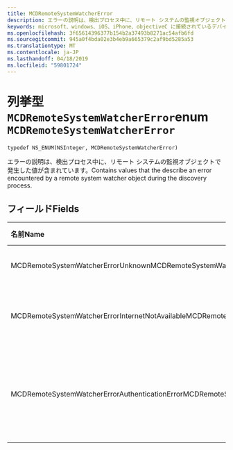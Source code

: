 ```yaml
---
title: MCDRemoteSystemWatcherError
description: エラーの説明は、検出プロセス中に、リモート システムの監視オブジェクトで発生した値が含まれています。
keywords: microsoft、windows、iOS、iPhone、objectiveC に接続されているデバイス、プロジェクトのローマ
ms.openlocfilehash: 3f65614396377b154b2a37493b8271ac54afb6fd
ms.sourcegitcommit: 945a0f4bda02e3b4eb9a665379c2af9bd5285a53
ms.translationtype: MT
ms.contentlocale: ja-JP
ms.lasthandoff: 04/18/2019
ms.locfileid: "59801724"
---
```

# <a name="enum-mcdremotesystemwatchererror"></a><span data-ttu-id="c0344-104">列挙型 `MCDRemoteSystemWatcherError`</span><span class="sxs-lookup"><span data-stu-id="c0344-104">enum `MCDRemoteSystemWatcherError`</span></span> 

```
typedef NS_ENUM(NSInteger, MCDRemoteSystemWatcherError)
```  
 <span data-ttu-id="c0344-105">エラーの説明は、検出プロセス中に、リモート システムの監視オブジェクトで発生した値が含まれています。</span><span class="sxs-lookup"><span data-stu-id="c0344-105">Contains values that the describe an error encountered by a remote system watcher object during the discovery process.</span></span>

## <a name="fields"></a><span data-ttu-id="c0344-106">フィールド</span><span class="sxs-lookup"><span data-stu-id="c0344-106">Fields</span></span>

| <span data-ttu-id="c0344-107">名前</span><span class="sxs-lookup"><span data-stu-id="c0344-107">Name</span></span>                              | <span data-ttu-id="c0344-108">値</span><span class="sxs-lookup"><span data-stu-id="c0344-108">Value</span></span> | <span data-ttu-id="c0344-109">説明</span><span class="sxs-lookup"><span data-stu-id="c0344-109">Description</span></span>                    |
|:----------------------------------|:------|:-------------------------------|
| <span data-ttu-id="c0344-110">MCDRemoteSystemWatcherErrorUnknown</span><span class="sxs-lookup"><span data-stu-id="c0344-110">MCDRemoteSystemWatcherErrorUnknown</span></span> | <span data-ttu-id="c0344-111">0</span><span class="sxs-lookup"><span data-stu-id="c0344-111">0</span></span> | <span data-ttu-id="c0344-112">ウォッチャーには、不明なエラーが発生しました。</span><span class="sxs-lookup"><span data-stu-id="c0344-112">The watcher encountered an unknown error.</span></span> |
| <span data-ttu-id="c0344-113">MCDRemoteSystemWatcherErrorInternetNotAvailable</span><span class="sxs-lookup"><span data-stu-id="c0344-113">MCDRemoteSystemWatcherErrorInternetNotAvailable</span></span> | <span data-ttu-id="c0344-114">1</span><span class="sxs-lookup"><span data-stu-id="c0344-114">1</span></span> | <span data-ttu-id="c0344-115">インターネット接続が失われたため、エラーが発生しました。</span><span class="sxs-lookup"><span data-stu-id="c0344-115">The error occurred because the Internet connection was lost.</span></span> |
| <span data-ttu-id="c0344-116">MCDRemoteSystemWatcherErrorAuthenticationError</span><span class="sxs-lookup"><span data-stu-id="c0344-116">MCDRemoteSystemWatcherErrorAuthenticationError</span></span> | <span data-ttu-id="c0344-117">2</span><span class="sxs-lookup"><span data-stu-id="c0344-117">2</span></span> | <span data-ttu-id="c0344-118">検出を実行するために使用されている ConnectedDevicesAccount を認証されていないため、エラーが発生しました。</span><span class="sxs-lookup"><span data-stu-id="c0344-118">The error occurred because a ConnectedDevicesAccount being used to run the discovery could not be authenticated.</span></span> | 
